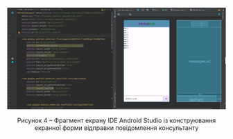 ![ConstructUserInterface](/3-SoftwareConstruction/2-IDE/ConstructUserInterface.jpg)
<div align="center">
  <p>Рисунок 4 – Фрагмент екрану IDE Android Studio із конструювання екранної форми відправки повідомлення консультанту</p>
</div>

